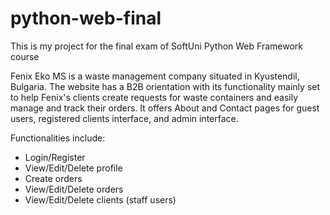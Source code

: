 # python-web-final
This is my project for the final exam of SoftUni Python Web Framework course


Fenix Eko MS is a waste management company situated in Kyustendil, Bulgaria.
The website has a B2B orientation with its functionality mainly set to help Fenix's clients create requests for waste containers and easily manage and track their orders.
It offers About and Contact pages for guest users, registered clients interface, and admin interface.

Functionalities include:
- Login/Register
- View/Edit/Delete profile
- Create orders
- View/Edit/Delete orders
- View/Edit/Delete clients (staff users)
